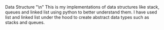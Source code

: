 Data Structure "\n"
This is my implementations of data structures like stack, queues and linked list using python to better understand them.
I have used list and linked list under the hood to create abstract data types such as stacks and queues.

